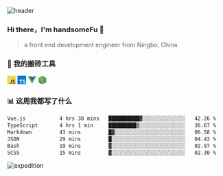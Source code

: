 ![header](https://raw.githubusercontent.com/fzq1998/fzq1998/master/header.png)

### Hi there，I'm handsomeFu 👋

> a front end development engineer from Ningbo, China.

### 🔧 我的搬砖工具
<code><img height="20" src="https://raw.githubusercontent.com/github/explore/80688e429a7d4ef2fca1e82350fe8e3517d3494d/topics/javascript/javascript.png" alt="javascript"></code>
<code><img height="20" src="https://raw.githubusercontent.com/github/explore/80688e429a7d4ef2fca1e82350fe8e3517d3494d/topics/typescript/typescript.png" alt="typescript"></code>
<code><img height="20" src="https://raw.githubusercontent.com/github/explore/80688e429a7d4ef2fca1e82350fe8e3517d3494d/topics/vue/vue.png" alt="vue"></code>
<code><img height="20" src="https://raw.githubusercontent.com/github/explore/80688e429a7d4ef2fca1e82350fe8e3517d3494d/topics/nodejs/nodejs.png" alt="nodejs"></code>



### 📊 这周我都写了什么
<!--START_SECTION:waka-->

```text
Vue.js           4 hrs 38 mins   ██████████▓░░░░░░░░░░░░░░   42.26 %
TypeScript       4 hrs 1 min     █████████▒░░░░░░░░░░░░░░░   36.67 %
Markdown         43 mins         █▓░░░░░░░░░░░░░░░░░░░░░░░   06.58 %
JSON             29 mins         █░░░░░░░░░░░░░░░░░░░░░░░░   04.43 %
Bash             19 mins         ▓░░░░░░░░░░░░░░░░░░░░░░░░   02.97 %
SCSS             15 mins         ▓░░░░░░░░░░░░░░░░░░░░░░░░   02.30 %
```

<!--END_SECTION:waka-->


![expedition](https://raw.githubusercontent.com/fzq1998/fzq1998/master/expedition.gif)

